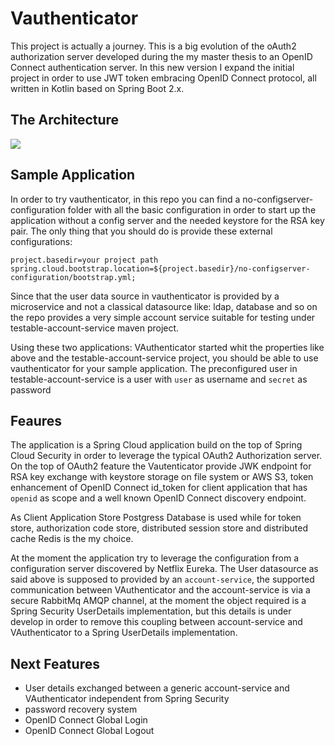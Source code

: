 # Vauthenticator

This project is actually a journey. This is a big evolution of the oAuth2 authorization server 
developed during the my master thesis to an OpenID Connect authentication server.
In this new version I expand the initial project in order to use JWT token embracing OpenID Connect protocol,
all written in Kotlin based on Spring Boot 2.x. 

## The Architecture

![](https://github.com/mrFlick72/vauthenticator/blob/master/images/vauhenticator-architecture.png)

## Sample Application

In order to try vauthenticator, in this repo you can find a no-configserver-configuration folder with all the basic 
configuration in order to start up the application without a config server and the needed keystore for the RSA key pair.
The only thing that you should do is provide these external configurations:

```properties
project.basedir=your project path
spring.cloud.bootstrap.location=${project.basedir}/no-configserver-configuration/bootstrap.yml;
```  

Since that the user data source in vauthenticator is provided by a microservice and not a classical datasource like: ldap, 
database and so on the repo provides a very simple account service suitable for testing under testable-account-service maven project.

Using these two applications: VAuthenticator started whit the properties like above and the testable-account-service project, 
you should be able to use vauthenticator for your sample application. The preconfigured user in testable-account-service is a 
user with `user` as username and `secret` as password 

## Feaures

The application is a Spring Cloud application build on the top of Spring Cloud Security in order to leverage the typical 
OAuth2 Authorization server. On the top of OAuth2 feature the Vautenticator provide JWK endpoint for RSA key exchange 
with keystore storage on file system or AWS S3, token enhancement of OpenID Connect id_token for client application 
that has `openid` as scope and a well known OpenID Connect discovery endpoint.  

As Client Application Store Postgress Database is used while for token store, authorization code store, distributed session store and 
distributed cache Redis is the my choice. 

At the moment the application try to leverage the configuration from a configuration server discovered by Netflix Eureka.
The User datasource as said above is supposed to provided by an `account-service`, the supported communication between 
VAuthenticator and the account-service is via a secure RabbitMq AMQP channel, at the moment the object required is a 
Spring Security UserDetails implementation, but this details is under develop in order to remove this coupling between 
account-service and VAuthenticator to a Spring UserDetails implementation.

## Next Features

* User details exchanged between a generic account-service and VAuthenticator independent from Spring Security
* password recovery system
* OpenID Connect Global Login
* OpenID Connect Global Logout